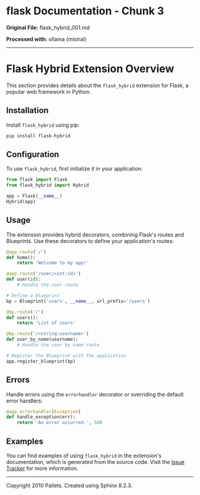 # flask Documentation - Chunk 3

**Original File:** flask_hybrid_001.md

**Processed with:** ollama (mistral)

---

 # Flask Hybrid Extension Overview

This section provides details about the `flask_hybrid` extension for Flask, a popular web framework in Python.

## Installation

Install `flask_hybrid` using pip:

```bash
pip install flask-hybrid
```

## Configuration

To use `flask_hybrid`, first initialize it in your application:

```python
from flask import Flask
from flask_hybrid import Hybrid

app = Flask(__name__)
Hybrid(app)
```

## Usage

The extension provides hybrid decorators, combining Flask's routes and Blueprints. Use these decorators to define your application's routes:

```python
@app.route('/')
def home():
    return 'Welcome to my app!'

@app.route('/user/<int:id>')
def user(id):
    # Handle the user route

# Define a Blueprint
bp = Blueprint('users', __name__, url_prefix='/users')

@bp.route('/')
def users():
    return 'List of users'

@bp.route('/<string:username>')
def user_by_name(username):
    # Handle the user by name route

# Register the Blueprint with the application
app.register_blueprint(bp)
```

## Errors

Handle errors using the `errorhandler` decorator or overriding the default error handlers:

```python
@app.errorhandler(Exception)
def handle_exception(err):
    return 'An error occurred.', 500
```

## Examples

You can find examples of using `flask_hybrid` in the extension's documentation, which is generated from the source code. Visit the [Issue Tracker](URL) for more information.

---
Copyright 2010 Pallets. Created using Sphinx 8.2.3.